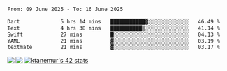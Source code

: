 <!--START_SECTION:waka-->

```txt
From: 09 June 2025 - To: 16 June 2025

Dart             5 hrs 14 mins   ███████████▓░░░░░░░░░░░░░   46.49 %
Text             4 hrs 38 mins   ██████████▒░░░░░░░░░░░░░░   41.14 %
Swift            27 mins         █░░░░░░░░░░░░░░░░░░░░░░░░   04.13 %
YAML             21 mins         ▓░░░░░░░░░░░░░░░░░░░░░░░░   03.19 %
textmate         21 mins         ▓░░░░░░░░░░░░░░░░░░░░░░░░   03.17 %
```

<!--END_SECTION:waka-->
<a href="https://github.com/anuraghazra/github-readme-stats">
  <img align="left" src="https://github-readme-stats.vercel.app/api?username=Tanesan&count_private=true&show_icons=true" />
<img align="left" src="https://github-readme-stats.vercel.app/api/top-langs/?username=Tanesan" />
</a>

[![ktanemur's 42 stats](https://badge42.vercel.app/api/v2/cl1wslf6s002109l771rng2w8/stats?cursusId=21&coalitionId=62)](https://github.com/JaeSeoKim/badge42)
